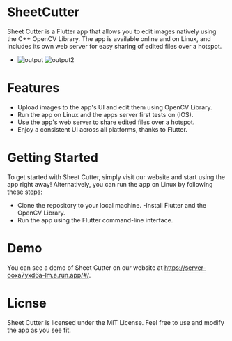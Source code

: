 # SheetCutter
Sheet Cutter is a Flutter app that allows you to edit images natively using the C++ OpenCV Library. The app is available online and on Linux, and includes its own web server for easy sharing of edited files over a hotspot.
- ![output](https://user-images.githubusercontent.com/48091139/235527158-8db5cca7-0040-4910-a65f-38d40921772c.gif)
![output2](https://user-images.githubusercontent.com/48091139/235527458-8b5ac006-28cb-4a15-a4d2-fc4e90ecfe00.gif)

# Features
- Upload images to the app's UI and edit them using OpenCV Library.
- Run the app on Linux and the apps server first tests on (IOS).
- Use the app's web server to share edited files over a hotspot.
- Enjoy a consistent UI across all platforms, thanks to Flutter.

# Getting Started
To get started with Sheet Cutter, simply visit our website and start using the app right away! Alternatively, you can run the app on Linux by following these steps:

- Clone the repository to your local machine.
 -Install Flutter and the OpenCV Library.
- Run the app using the Flutter command-line interface.

# Demo
You can see a demo of Sheet Cutter on our website at https://server-ooxa7yxd6a-lm.a.run.app/#/.

# Licnse
Sheet Cutter is licensed under the MIT License. Feel free to use and modify the app as you see fit.

